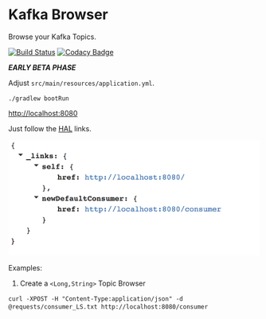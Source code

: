 # Kafka Browser

Browse your Kafka Topics.

[![Build Status](https://travis-ci.org/markush81/kafka-browser.svg?branch=master)](https://travis-ci.org/markush81/kafka-browser) [![Codacy Badge](https://api.codacy.com/project/badge/Grade/d447741dab7b49c8a8807225b25e8faf)](https://www.codacy.com/app/mhelbig81/kafka-browser?utm_source=github.com&amp;utm_medium=referral&amp;utm_content=markush81/kafka-browser&amp;utm_campaign=Badge_Grade)

***EARLY BETA PHASE***

Adjust `src/main/resources/application.yml`.

```
./gradlew bootRun
```

[http://localhost:8080](http://localhost:8080)

Just follow the [HAL](https://en.wikipedia.org/wiki/Hypertext_Application_Language) links.

![Browser Start](doc/browser_start.png)

Examples:

1. Create a `<Long,String>` Topic Browser

```
curl -XPOST -H "Content-Type:application/json" -d @requests/consumer_LS.txt http://localhost:8080/consumer
```